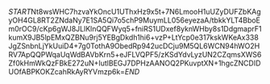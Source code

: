 $START$Nt8wsWHC7hzvaYkOncU1UThxHz9x5t+7N6LmooH1uUZyDUFZbKAgyOH4GL8RT2ZNdaNy7E1SA5Qi7o5chP9MuymLL056eyezaA/tbkkYLT4BboEm0rOC9/cKp6gWJ8JLlKlnQQFWyq5+fniRS1UDxef8yknWHby8s1DdgmaprF1kumX9JB5lpEMxQZBNu9rj5YEBgDkdh1hi6+vzP+LtYcp0e317kskWKeAx338JgZSnbnLjYkUuiD4+7g0TothA9ObedRp942ucDCju9M5QL6WCN94hWO2HRV7ApQQPWqaUqWdBAVbKrn5+eJFLVQPF5/zKSdYdvLyzUN2CZqmsXWS6Zf0kHmWkQzFBkE272uN+IutlBEGJ7DPHzAANOQ2PKuvptXN+1hgcZNCDIDUOfABPKOKZcahRkAyRYVmzp6k=$END$